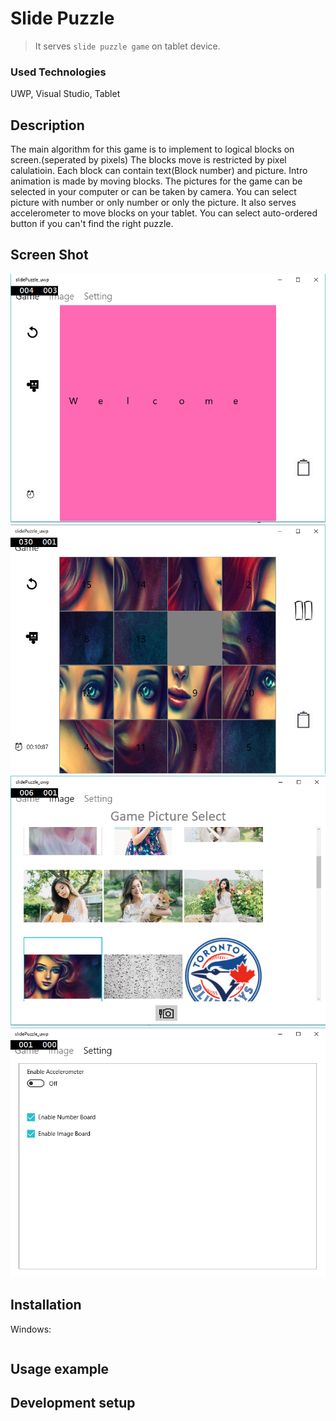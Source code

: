 # Slide Puzzle
> It serves `slide puzzle game` on tablet device.

### Used Technologies

UWP, Visual Studio, Tablet  

## Description

The main algorithm for this game is to implement to logical blocks on screen.(seperated by pixels) The blocks move is restricted by pixel calulatioin. Each block can contain text(Block number) and picture. Intro animation is made by moving blocks. The pictures for the game can be selected in your computer or can be taken by camera. You can select picture with number or only number or only the picture. It also serves accelerometer to move blocks on your tablet. You can select auto-ordered button if you can't find the right puzzle.

## Screen Shot
![](uwp1.png)
![](uwp2.png)
![](uwp3.png)
![](uwp4.png)

## Installation

Windows:

```sh

```

## Usage example

## Development setup